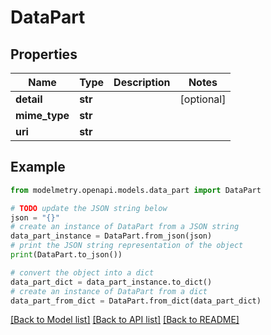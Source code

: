 # DataPart


## Properties

Name | Type | Description | Notes
------------ | ------------- | ------------- | -------------
**detail** | **str** |  | [optional] 
**mime_type** | **str** |  | 
**uri** | **str** |  | 

## Example

```python
from modelmetry.openapi.models.data_part import DataPart

# TODO update the JSON string below
json = "{}"
# create an instance of DataPart from a JSON string
data_part_instance = DataPart.from_json(json)
# print the JSON string representation of the object
print(DataPart.to_json())

# convert the object into a dict
data_part_dict = data_part_instance.to_dict()
# create an instance of DataPart from a dict
data_part_from_dict = DataPart.from_dict(data_part_dict)
```
[[Back to Model list]](../README.md#documentation-for-models) [[Back to API list]](../README.md#documentation-for-api-endpoints) [[Back to README]](../README.md)


